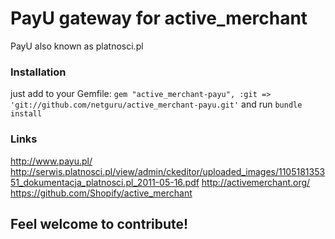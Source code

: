 # PayU gateway for active_merchant
PayU also known as platnosci.pl

### Installation
just add to your Gemfile:
`gem "active_merchant-payu", :git => 'git://github.com/netguru/active_merchant-payu.git'`
and run `bundle install`

### Links
http://www.payu.pl/
http://serwis.platnosci.pl/view/admin/ckeditor/uploaded_images/110518135351_dokumentacja_platnosci.pl_2011-05-16.pdf
http://activemerchant.org/
https://github.com/Shopify/active_merchant

## Feel welcome to contribute!
